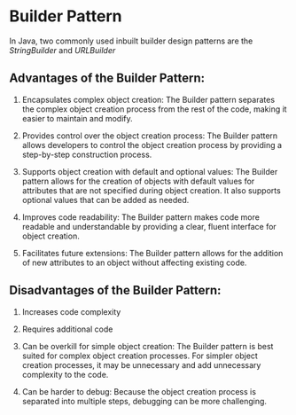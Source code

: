 # Builder Pattern

In Java, two commonly used inbuilt builder design patterns are the *StringBuilder* and *URLBuilder*

## Advantages of the Builder Pattern:

1) Encapsulates complex object creation: The Builder pattern separates the complex object creation process from the rest of the code, making it easier to maintain and modify.

2) Provides control over the object creation process: The Builder pattern allows developers to control the object creation process by providing a step-by-step construction process.

3) Supports object creation with default and optional values: The Builder pattern allows for the creation of objects with default values for attributes that are not specified during object creation. It also supports optional values that can be added as needed.

4) Improves code readability: The Builder pattern makes code more readable and understandable by providing a clear, fluent interface for object creation.

5) Facilitates future extensions: The Builder pattern allows for the addition of new attributes to an object without affecting existing code.

## Disadvantages of the Builder Pattern:

1) Increases code complexity

2) Requires additional code

3) Can be overkill for simple object creation: The Builder pattern is best suited for complex object creation processes. For simpler object creation processes, it may be unnecessary and add unnecessary complexity to the code.

4) Can be harder to debug: Because the object creation process is separated into multiple steps, debugging can be more challenging.